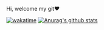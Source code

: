   Hi, welcome my git❤
  
  [![wakatime](https://wakatime.com/badge/user/edfb174f-997d-4b7d-adce-a0da65b85634.svg)](https://wakatime.com/@edfb174f-997d-4b7d-adce-a0da65b85634)
  [![Anurag's github stats](https://github-readme-stats.vercel.app/api?username={hyew-kim}&show_icons=true&theme={theme})](https://github.com/{hyew-kim}/github-readme-stats)
  
  <!--START_SECTION:waka-->
  <!--END_SECTION:waka-->

